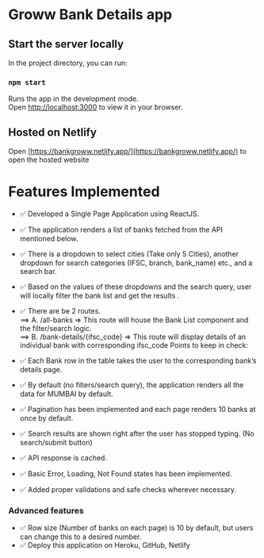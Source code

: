 # Groww Bank Details app

## Start the server locally

In the project directory, you can run:

### `npm start`

Runs the app in the development mode.\
Open [http://localhost:3000](http://localhost:3000) to view it in your browser.

## Hosted on Netlify

Open [https://bankgroww.netlify.app/](https://bankgroww.netlify.app/) to open the hosted website

# Features Implemented
- ✅ Developed a Single Page Application using ReactJS.
- ✅ The application  renders a list of banks fetched from the API mentioned below.
- ✅  There is a dropdown to select cities (Take only 5 Cities), another dropdown for search categories (IFSC, branch, bank_name) etc., and a search bar.

- ✅  Based on the values of these dropdowns and the search query, user will locally filter
the bank list and get the results .
- ✅  There are be 2 routes.<br>
   ==> A. /all-banks => This route will house the Bank List component and the
    filter/search logic.<br>
   ==> B. /bank-details/{ifsc_code} => This route will display details of an
individual bank with corresponding ifsc_code
Points to keep in check:
- ✅ Each Bank row in the table takes the user to the corresponding bank’s
details page.
- ✅  By default (no filters/search query), the application renders all the data
for MUMBAI by default.
- ✅  Pagination has been implemented and each page renders 10 banks at
once by default.
- ✅  Search results are shown right after the user has stopped typing. (No
search/submit button)
- ✅ API response is cached.
- ✅  Basic Error, Loading, Not Found states has been implemented.
- ✅  Added proper validations and safe checks wherever necessary.

### Advanced features
- ✅  Row size (Number of banks on each page) is 10 by default, but users can
change this to a desired number.
- ✅  Deploy this application on Heroku, GitHub, Netlify
